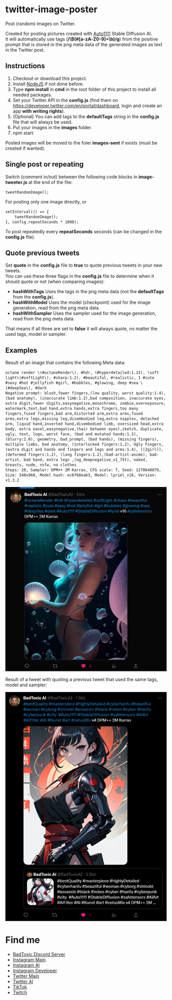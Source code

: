 # twitter-image-poster
Post (random) images on Twitter.

Created for posting pictures created with [Auto1111](https://github.com/AUTOMATIC1111) Stable Diffusion AI.<br>
It will automatically use tags (__/\B(\#[a-zA-Z0-9]+\b)/g__) from the positive prompt that is stored in the png meta data of the generated images as text in the Twitter post.

## Instructions
1. Checkout or download this project.
2. Install [NodeJS](https://nodejs.org/en/download) if not done before.
3. Type __npm install__ in __cmd__ in the root folder of this project to install all needed packages.
4. Set your Twitter API in the __config.js__ (find them on https://developer.twitter.com/en/portal/dashboard, login and create an app __with writing rights__).
5. (Optional) You can add tags to the __defaultTags__ string in the __config.js__ file that will always be used.
6. Put your images in the __images__ folder.
7. npm start

Posted images will be moved to the foler __images-sent__ if exists (must be created if wanted).

## Single post or repeating

Switch (comment in/out) between the following code blocks in __image-tweeter.js__ at the end of the file:

	tweetRandomImage();
	
For posting only one image directly, or

	setInterval(() => {
		tweetRandomImage();
	}, config.repeatSeconds * 1000);
	
To post repeatedly every __repeatSeconds__ seconds (can be changed in the __config.js__ file).

## Quote previous tweets

Set __quote__ in the __config.js__ file to __true__ to quote previous tweets in your new tweets.<br>
You can use these three flags in the __config.js__ file to determine when it should quote or not (when comparing images):<br>
- __hashWithTags__ Uses the tags in the png meta data (not the __defaultTags__ from the __config.js__).
- __hashWithModel__ Uses the model (checkpoint) used for the image generation, read from the png meta data.
- __hashWithSampler__ Uses the sampler used for the image generation, read from the png meta data.

That means if all three are set to __false__ it will always quote, no matter the used tags, model or sampler.

## Examples

Result of an image that contains the following Meta data:

	octane render \(#octaneRender\), #hdr, (#hyperdetailed:1.15), (soft light\(#softLight\), #sharp:1.2), #beautiful, #realistic, 1 #cute #sexy #hot #jellyfish #girl, #bubbles, #glowing, deep #sea \(#deepSea\), #dark
	Negative prompt: blush,fewer fingers,(low quality, worst quality:1.4), (bad anatomy), (inaccurate limb:1.2),bad composition, inaccurate eyes, extra digit,fewer digits,easynegative,monochrome, zombie,overexposure, watermark,text,bad hand,extra hands,extra fingers,too many fingers,fused fingers,bad arm,distorted arm,extra arms,fused arms,extra legs,missing leg,disembodied leg,extra nipples, detached arm, liquid hand,inverted hand,disembodied limb, oversized head,extra body, extra navel,easynegative,(hair between eyes),sketch, duplicate, ugly, text, logo, worst face, (bad and mutated hands:1.3), (blurry:2.0), geometry, bad_prompt, (bad hands), (missing fingers), multiple limbs, bad anatomy, (interlocked fingers:1.2), Ugly Fingers, (extra digit and hands and fingers and legs and arms:1.4), ((2girl)), (deformed fingers:1.2), (long fingers:1.2),(bad-artist-anime), bad-artist, bad hand, extra legs ,(ng_deepnegative_v1_75t), naked, breasts, nude, nsfw, no clothes
	Steps: 20, Sampler: DPM++ 2M Karras, CFG scale: 7, Seed: 1270640879, Size: 540x960, Model hash: ec6f68ea63, Model: lyriel_v16, Version: v1.3.2


![Example Post](example-post.png)

Result of a tweet with quoting a previous tweet that used the same tags, model and sampler:

![Example Post with Quote](example-post-with-quote.png)

# Find me

- [BadToxic Discord Server](https://discord.gg/8QMCm2d)
- [Instagram Main](http://instagram.com/xybadtoxic)
- [Instagram AI](http://instagram.com/badtoxicai)
- [Instagram Developer](http://instagram.com/badtoxicdev)
- [Twitter Main](https://twitter.com/BadToxic)
- [Twitter AI](https://twitter.com/BadToxicAI)
- [TikTok](https://www.tiktok.com/@badtoxic)
- [Twitch](https://www.twitch.tv/xybadtoxic)
